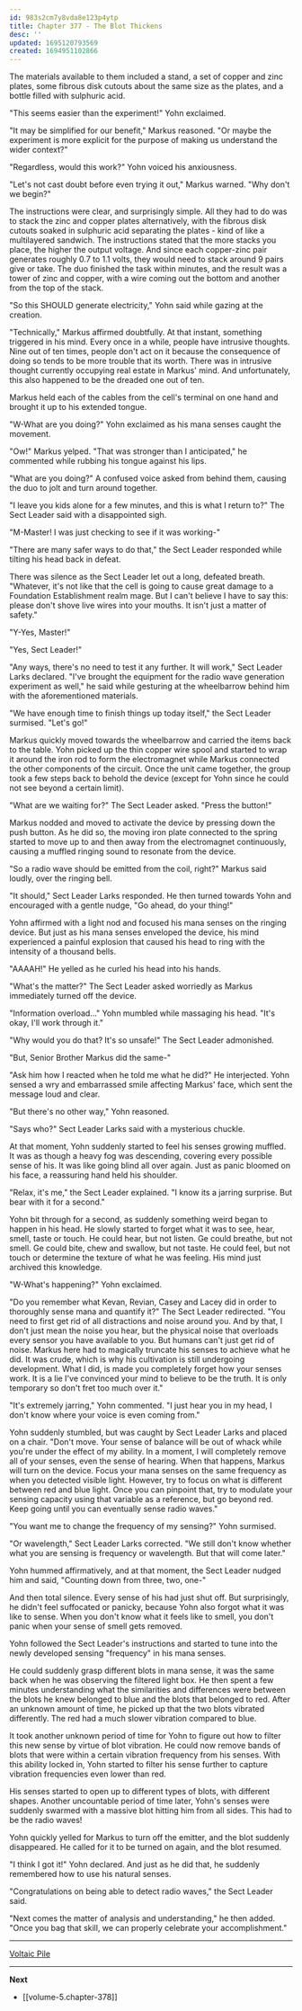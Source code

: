 ```yaml
---
id: 983s2cm7y8vda8e123p4ytp
title: Chapter 377 - The Blot Thickens
desc: ''
updated: 1695120793569
created: 1694951102866
---
```


The materials available to them included a stand, a set of copper and zinc plates, some fibrous disk cutouts about the same size as the plates, and a bottle filled with sulphuric acid.

"This seems easier than the experiment!" Yohn exclaimed.

"It may be simplified for our benefit," Markus reasoned. "Or maybe the experiment is more explicit for the purpose of making us understand the wider context?"

"Regardless, would this work?" Yohn voiced his anxiousness.

"Let's not cast doubt before even trying it out," Markus warned. "Why don't we begin?"

The instructions were clear, and surprisingly simple. All they had to do was to stack the zinc and copper plates alternatively, with the fibrous disk cutouts soaked in sulphuric acid separating the plates - kind of like a multilayered sandwich. The instructions stated that the more stacks you place, the higher the output voltage. And since each copper-zinc pair generates roughly 0.7 to 1.1 volts, they would need to stack around 9 pairs give or take. The duo finished the task within minutes, and the result was a tower of zinc and copper, with a wire coming out the bottom and another from the top of the stack.

"So this SHOULD generate electricity," Yohn said while gazing at the creation.

"Technically," Markus affirmed doubtfully. At that instant, something triggered in his mind. Every once in a while, people have intrusive thoughts. Nine out of ten times, people don't act on it because the consequence of doing so tends to be more trouble that its worth. There was in intrusive thought currently occupying real estate in Markus' mind. And unfortunately, this also happened to be the dreaded one out of ten.

Markus held each of the cables from the cell's terminal on one hand and brought it up to his extended tongue.

"W-What are you doing?" Yohn exclaimed as his mana senses caught the movement.

"Ow!" Markus yelped. "That was stronger than I anticipated," he commented while rubbing his tongue against his lips.

"What are you doing?" A confused voice asked from behind them, causing the duo to jolt and turn around together.

"I leave you kids alone for a few minutes, and this is what I return to?" The Sect Leader said with a disappointed sigh.

"M-Master! I was just checking to see if it was working-"

"There are many safer ways to do that," the Sect Leader responded while tilting his head back in defeat.

There was silence as the Sect Leader let out a long, defeated breath. "Whatever, it's not like that the cell is going to cause great damage to a Foundation Establishment realm mage. But I can't believe I have to say this: please don't shove live wires into your mouths. It isn't just a matter of safety."

"Y-Yes, Master!"

"Yes, Sect Leader!"

"Any ways, there's no need to test it any further. It will work," Sect Leader Larks declared. "I've brought the equipment for the radio wave generation experiment as well," he said while gesturing at the wheelbarrow behind him with the aforementioned materials.

"We have enough time to finish things up today itself," the Sect Leader surmised. "Let's go!"

Markus quickly moved towards the wheelbarrow and carried the items back to the table. Yohn picked up the thin copper wire spool and started to wrap it around the iron rod to form the electromagnet while Markus connected the other components of the circuit. Once the unit came together, the group took a few steps back to behold the device (except for Yohn since he could not see beyond a certain limit).

"What are we waiting for?" The Sect Leader asked. "Press the button!"

Markus nodded and moved to activate the device by pressing down the push button. As he did so, the moving iron plate connected to the spring started to move up to and then away from the electromagnet continuously, causing a muffled ringing sound to resonate from the device.

"So a radio wave should be emitted from the coil, right?" Markus said loudly, over the ringing bell.

"It should," Sect Leader Larks responded. He then turned towards Yohn and encouraged with a gentle nudge, "Go ahead, do your thing!"

Yohn affirmed with a light nod and focused his mana senses on the ringing device. But just as his mana senses enveloped the device, his mind experienced a painful explosion that caused his head to ring with the intensity of a thousand bells.

"AAAAH!" He yelled as he curled his head into his hands.

"What's the matter?" The Sect Leader asked worriedly as Markus immediately turned off the device.

"Information overload..." Yohn mumbled while massaging his head. "It's okay, I'll work through it."

"Why would you do that? It's so unsafe!" The Sect Leader admonished.

"But, Senior Brother Markus did the same-"

"Ask him how I reacted when he told me what he did?" He interjected. Yohn sensed a wry and embarrassed smile affecting Markus' face, which sent the message loud and clear.

"But there's no other way," Yohn reasoned.

"Says who?" Sect Leader Larks said with a mysterious chuckle.

At that moment, Yohn suddenly started to feel his senses growing muffled. It was as though a heavy fog was descending, covering every possible sense of his. It was like going blind all over again. Just as panic bloomed on his face, a reassuring hand held his shoulder.

"Relax, it's me," the Sect Leader explained. "I know its a jarring surprise. But bear with it for a second."

Yohn bit through for a second, as suddenly something weird began to happen in his head. He slowly started to forget what it was to see, hear, smell, taste or touch. He could hear, but not listen. Ge could breathe, but not smell. Ge could bite, chew and swallow, but not taste. He could feel, but not touch or determine the texture of what he was feeling. His mind just archived this knowledge.

"W-What's happening?" Yohn exclaimed.

"Do you remember what Kevan, Revian, Casey and Lacey did in order to thoroughly sense mana and quantify it?" The Sect Leader redirected. "You need to first get rid of all distractions and noise around you. And by that, I don't just mean the noise you hear, but the physical noise that overloads every sensor you have available to you. But humans can't just get rid of noise. Markus here had to magically truncate his senses to achieve what he did. It was crude, which is why his cultivation is still undergoing development. What I did, is made you completely forget how your senses work. It is a lie I've convinced your mind to believe to be the truth. It is only temporary so don't fret too much over it."

"It's extremely jarring," Yohn commented. "I just hear you in my head, I don't know where your voice is even coming from."

Yohn suddenly stumbled, but was caught by Sect Leader Larks and placed on a chair. "Don't move. Your sense of balance will be out of whack while you're under the effect of my ability. In a moment, I will completely remove all of your senses, even the sense of hearing. When that happens, Markus will turn on the device. Focus your mana senses on the same frequency as when you detected visible light. However, try to focus on what is different between red and blue light. Once you can pinpoint that, try to modulate your sensing capacity using that variable as a reference, but go beyond red. Keep going until you can eventually sense radio waves."

"You want me to change the frequency of my sensing?" Yohn surmised.

"Or wavelength," Sect Leader Larks corrected. "We still don't know whether what you are sensing is frequency or wavelength. But that will come later."

Yohn hummed affirmatively, and at that moment, the Sect Leader nudged him and said, "Counting down from three, two, one-"

And then total silence. Every sense of his had just shut off. But surprisingly, he didn't feel suffocated or panicky, because Yohn also forgot what it was like to sense. When you don't know what it feels like to smell, you don't panic when your sense of smell gets removed.

Yohn followed the Sect Leader's instructions and started to tune into the newly developed sensing "frequency" in his mana senses.

He could suddenly grasp different blots in mana sense, it was the same back when he was observing the filtered light box. He then spent a few minutes understanding what the similarities and differences were between the blots he knew belonged to blue and the blots that belonged to red. After an unknown amount of time, he picked up that the two blots vibrated differently. The red had a much slower vibration compared to blue.

It took another unknown period of time for Yohn to figure out how to filter this new sense by virtue of blot vibration. He could now remove bands of blots that were within a certain vibration frequency from his senses. With this ability locked in, Yohn started to filter his sense further to capture vibration frequencies even lower than red.

His senses started to open up to different types of blots, with different shapes. Another uncountable period of time later, Yohn's senses were suddenly swarmed with a massive blot hitting him from all sides. This had to be the radio waves!

Yohn quickly yelled for Markus to turn off the emitter, and the blot suddenly disappeared. He called for it to be turned on again, and the blot resumed.

"I think I got it!" Yohn declared. And just as he did that, he suddenly remembered how to use his natural senses.

"Congratulations on being able to detect radio waves," the Sect Leader said.

"Next comes the matter of analysis and understanding," he then added. "Once you bag that skill, we can properly celebrate your accomplishment."

____

[Voltaic Pile](https://en.wikipedia.org/wiki/Voltaic_pile)

____

**Next**
* [[volume-5.chapter-378]]